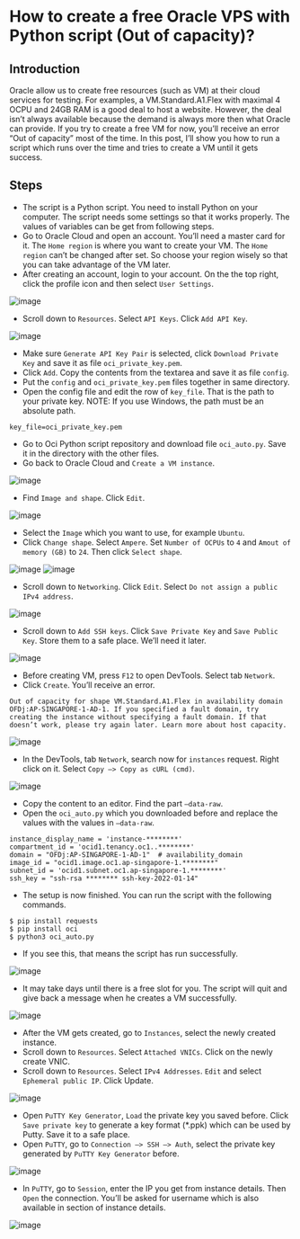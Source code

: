 # How to create a free Oracle VPS with Python script (Out of capacity)?

## Introduction
Oracle allow us to create free resources (such as VM) at their cloud services for testing. For examples, a VM.Standard.A1.Flex with maximal 4 OCPU and 24GB RAM is a good deal to host a website. However, the deal isn’t always available because the demand is always more then what Oracle can provide. If you try to create a free VM for now, you’ll receive an error “Out of capacity” most of the time. In this post, I’ll show you how to run a script which runs over the time and tries to create a VM until it gets success.

## Steps
- The script is a Python script. You need to install Python on your computer. The script needs some settings so that it works properly. The values of variables can be get from following steps.
- Go to Oracle Cloud and open an account. You’ll need a master card for it. The `Home region` is where you want to create your VM. The `Home region` can’t be changed after set. So choose your region wisely so that you can take advantage of the VM later.
- After creating an account, login to your account. On the the top right, click the profile icon and then select `User Settings`.

![image](https://user-images.githubusercontent.com/58999917/190090909-785f8de2-ce2d-4e57-ab7f-8e8eeb6c8b0a.png)

- Scroll down to `Resources`. Select `API Keys`. Click `Add API Key`.

![image](https://user-images.githubusercontent.com/58999917/190091050-d3425fc0-186c-42a3-9e16-49744b4d0442.png)

- Make sure `Generate API Key Pair` is selected, click `Download Private Key` and save it as file `oci_private_key.pem`.
- Click `Add`. Copy the contents from the textarea and save it as file `config`.
- Put the `config` and `oci_private_key.pem` files together in same directory.
- Open the config file and edit the row of `key_file`. That is the path to your private key. NOTE: If you use Windows, the path must be an absolute path.
```
key_file=oci_private_key.pem
```
- Go to Oci Python script repository and download file `oci_auto.py`. Save it in the directory with the other files.
- Go back to Oracle Cloud and `Create a VM instance`.

![image](https://user-images.githubusercontent.com/58999917/190092240-e66b692e-a141-491f-a6d5-83e1a4226a94.png)

- Find `Image and shape`. Click `Edit`.

![image](https://user-images.githubusercontent.com/58999917/190092388-09b68df0-6004-4fc8-b6d8-983910047a2c.png)

- Select the `Image` which you want to use, for example `Ubuntu`.
- Click `Change shape`. Select `Ampere`. Set `Number of OCPUs` to `4` and `Amout of memory (GB)` to `24`. Then click `Select shape`.

![image](https://user-images.githubusercontent.com/58999917/190092492-22e6a760-c9b8-4639-9884-d28f1ddba9fa.png)
![image](https://user-images.githubusercontent.com/58999917/190092584-fc89e694-78dc-436d-bd70-413017d3b69e.png)

- Scroll down to `Networking`. Click `Edit`. Select `Do not assign a public IPv4 address`.

![image](https://user-images.githubusercontent.com/58999917/190092680-95547bc3-c842-4b35-af8b-39b86aaa3bc2.png)

- Scroll down to `Add SSH keys`. Click `Save Private Key` and `Save Public Key`. Store them to a safe place. We’ll need it later.

![image](https://user-images.githubusercontent.com/58999917/190092746-7198d909-f961-44d2-8d1f-eac4278599d5.png)

- Before creating VM, press `F12` to open DevTools. Select tab `Network`.
- Click `Create`. You’ll receive an error.

```
Out of capacity for shape VM.Standard.A1.Flex in availability domain OFDj:AP-SINGAPORE-1-AD-1. If you specified a fault domain, try creating the instance without specifying a fault domain. If that doesn’t work, please try again later. Learn more about host capacity.
```
![image](https://user-images.githubusercontent.com/58999917/190092910-06fcae7d-0711-4bff-8ea9-32e56730d81b.png)

- In the DevTools, tab `Network`, search now for `instances` request. Right click on it. Select `Copy –> Copy as cURL (cmd)`.

![image](https://user-images.githubusercontent.com/58999917/190093000-0dd7cc51-4cae-44af-93de-bf4449cc929a.png)

- Copy the content to an editor. Find the part `–data-raw`.
- Open the `oci_auto.py` which you downloaded before and replace the values with the values in `–data-raw`.

```
instance_display_name = 'instance-********'
compartment_id = 'ocid1.tenancy.oc1..********'
domain = "OFDj:AP-SINGAPORE-1-AD-1"  # availability_domain
image_id = "ocid1.image.oc1.ap-singapore-1.********"
subnet_id = 'ocid1.subnet.oc1.ap-singapore-1.********'
ssh_key = "ssh-rsa ******** ssh-key-2022-01-14"
```

- The setup is now finished. You can run the script with the following commands.

```
$ pip install requests
$ pip install oci
$ python3 oci_auto.py
```

- If you see this, that means the script has run successfully.

![image](https://user-images.githubusercontent.com/58999917/190093325-fe5e0bd5-de68-4332-8d81-6026804b2875.png)

- It may take days until there is a free slot for you. The script will quit and give back a message when he creates a VM successfully.

![image](https://user-images.githubusercontent.com/58999917/190093378-fa8ab512-340d-429b-9dfa-e2b62c1c64ad.png)

- After the VM gets created, go to `Instances`, select the newly created instance.
- Scroll down to `Resources`. Select `Attached VNICs`. Click on the newly create VNIC.
- Scroll down to `Resources`. Select `IPv4 Addresses`. `Edit` and select `Ephemeral public IP`. Click Update.

![image](https://user-images.githubusercontent.com/58999917/190093652-9a33012a-f425-4744-9a57-7625d2516d4d.png)

- Open `PuTTY Key Generator`, `Load` the private key you saved before. Click `Save private key` to generate a key format (*.ppk) which can be used by Putty. Save it to a safe place.
- Open `PuTTY`, go to `Connection –> SSH –> Auth`, select the private key generated by `PuTTY Key Generator` before.

![image](https://user-images.githubusercontent.com/58999917/190093895-f2467b3f-3f6d-444e-86ec-44587ec42f07.png)

- In `PuTTY`, go to `Session`, enter the IP you get from instance details. Then `Open` the connection. You’ll be asked for username which is also available in section of instance details.

![image](https://user-images.githubusercontent.com/58999917/190094026-bfc2499f-3dd5-41bf-b00a-0dc2d259a8c4.png)

